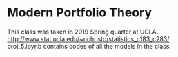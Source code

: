 # Modern Portfolio Theory
This class was taken in 2019 Spring quarter at UCLA.  
http://www.stat.ucla.edu/~nchristo/statistics_c183_c283/  
proj_5.ipynb contains codes of all the models in the class.  
